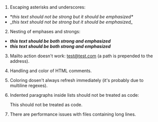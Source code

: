 1. Escaping asterisks and underscores:
  - \**this text should not be strong but it should be emphasized\**
  - \__this text should not be strong but it should be emphasized\__

2. Nesting of emphases and strongs:
  - **_this text should be both strong and emphasized_**
  - __*this text should be both strong and emphasized*__

3. Mailto action doesn't work: <test@test.com> (a path is prepended to the address).

4. Handling and color of HTML comments. <!-- test, _test_ test -->

5. Coloring dosen't always refresh immediately (it's probably due to multiline regexes).

6. Indented paragraphs inside lists should not be treated as code:

    This should not be treated
    as code.

7. There are performance issues with files containing long lines.
